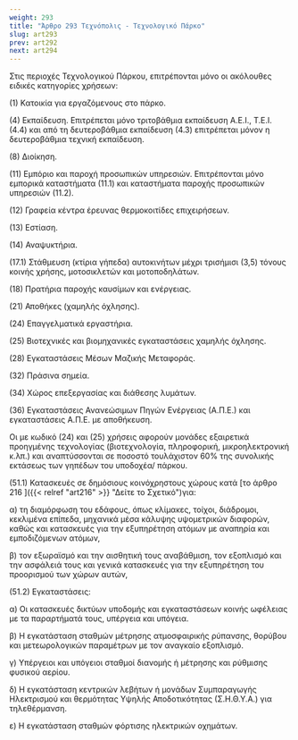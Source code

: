 ```yaml
---
weight: 293
title: "Άρθρο 293 Τεχνόπολις - Τεχνολογικό Πάρκο"
slug: art293
prev: art292
next: art294
---
```


Στις περιοχές Τεχνολογικού Πάρκου, επιτρέπονται μόνο οι ακόλουθες ειδικές κατηγορίες χρήσεων:

\(1\) Κατοικία για εργαζόμενους στο πάρκο.

\(4\) Εκπαίδευση. Επιτρέπεται μόνο τριτοβάθμια εκπαίδευση Α.Ε.Ι., Τ.Ε.Ι. (4.4) και από τη δευτεροβάθμια εκπαίδευση (4.3) επιτρέπεται μόνον η δευτεροβάθμια τεχνική εκπαίδευση.

\(8\) Διοίκηση.

\(11\) Εμπόριο και παροχή προσωπικών υπηρεσιών. Επιτρέπονται μόνο εμπορικά καταστήματα (11.1) και καταστήματα παροχής προσωπικών υπηρεσιών (11.2).

\(12\) Γραφεία κέντρα έρευνας θερμοκοιτίδες επιχειρήσεων.

\(13\) Εστίαση.

\(14\) Αναψυκτήρια.

(17.1) Στάθμευση (κτίρια γήπεδα) αυτοκινήτων μέχρι τρισήμισι (3,5) τόνους κοινής χρήσης, μοτοσικλετών και μοτοποδηλάτων.

\(18\) Πρατήρια παροχής καυσίμων και ενέργειας.

\(21\) Αποθήκες (χαμηλής όχλησης).

\(24\) Επαγγελματικά εργαστήρια.

\(25\) Βιοτεχνικές και βιομηχανικές εγκαταστάσεις χαμηλής όχλησης.

\(28\) Εγκαταστάσεις Μέσων Μαζικής Μεταφοράς.

\(32\) Πράσινα σημεία.

\(34\) Χώρος επεξεργασίας και διάθεσης λυμάτων.

\(36\) Εγκαταστάσεις Ανανεώσιμων Πηγών Ενέργειας (Α.Π.Ε.) και εγκαταστάσεις Α.Π.Ε. με αποθήκευση.

Οι με κωδικό (24) και (25) χρήσεις αφορούν μονάδες εξαιρετικά προηγμένης τεχνολογίας (βιοτεχνολογία, πληροφορική, μικροηλεκτρονική κ.λπ.) και αναπτύσσονται σε ποσοστό τουλάχιστον 60% της συνολικής εκτάσεως των γηπέδων του υποδοχέα/ πάρκου.

(51.1) Κατασκευές σε δημόσιους κοινόχρηστους χώρους κατά [το άρθρο 216 ]({{< relref "art216" >}} "Δείτε το Σχετικό")για:

α) τη διαμόρφωση του εδάφους, όπως κλίμακες, τοίχοι, διάδρομοι, κεκλιμένα επίπεδα, μηχανικά μέσα κάλυψης υψομετρικών διαφορών, καθώς και κατασκευές για την εξυπηρέτηση ατόμων με αναπηρία και εμποδιζόμενων ατόμων,

β) τον εξωραϊσμό και την αισθητική τους αναβάθμιση, τον εξοπλισμό και την ασφάλειά τους και γενικά κατασκευές για την εξυπηρέτηση του προορισμού των χώρων αυτών,

(51.2) Εγκαταστάσεις:

α) Οι κατασκευές δικτύων υποδομής και εγκαταστάσεων κοινής ωφέλειας με τα παραρτήματά τους, υπέργεια και υπόγεια.

β) Η εγκατάσταση σταθμών μέτρησης ατμοσφαιρικής ρύπανσης, θορύβου και μετεωρολογικών παραμέτρων με τον αναγκαίο εξοπλισμό.

γ) Υπέργειοι και υπόγειοι σταθμοί διανομής ή μέτρησης και ρύθμισης φυσικού αερίου.

δ) Η εγκατάσταση κεντρικών λεβήτων ή μονάδων Συμπαραγωγής Ηλεκτρισμού και θερμότητας Υψηλής Αποδοτικότητας (Σ.Η.Θ.Υ.Α.) για τηλεθέρμανση.

ε) Η εγκατάσταση σταθμών φόρτισης ηλεκτρικών οχημάτων.


